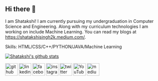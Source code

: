 ## Hi there 👋

I am Shatakshi! I am currently pursuing my undergraduation in Computer Science and Engineering. Along with my curriculum technologies I am working on include Machine Learning. You can read my blogs at https://shatakshisingh2k.medium.com/. 

Skills: HTML/CSS/C++/PYTHON/JAVA/Machine Learning

[![Shatakshi's github stats](https://github-readme-stats.vercel.app/api?username=shatakshisingh24&show_icons=true&theme=dark)](https://github.com/shatakshisingh24/github-readme-stats)

[<img src='https://cdn.jsdelivr.net/npm/simple-icons@3.0.1/icons/github.svg' alt='github' height='40'>](https://github.com/shatakshisingh24)  [<img src='https://cdn.jsdelivr.net/npm/simple-icons@3.0.1/icons/linkedin.svg' alt='linkedin' height='40'>](https://www.linkedin.com/in/shatakshi-singh-151127169/)  [<img src='https://cdn.jsdelivr.net/npm/simple-icons@3.0.1/icons/facebook.svg' alt='facebook' height='40'>](https://www.facebook.com/shatakshi.singh.5245)  [<img src='https://cdn.jsdelivr.net/npm/simple-icons@3.0.1/icons/instagram.svg' alt='instagram' height='40'>](https://www.instagram.com/shatakshisingh2k/)  [<img src='https://cdn.jsdelivr.net/npm/simple-icons@3.0.1/icons/twitter.svg' alt='twitter' height='40'>](https://twitter.com/Shataks25074036)  [<img src='https://cdn.jsdelivr.net/npm/simple-icons@3.0.1/icons/youtube.svg' alt='YouTube' height='40'>](https://www.youtube.com/channel/UCV9wtiqGArBFTNJQj3b8nzg)  [<img src='https://cdn.jsdelivr.net/npm/simple-icons@3.0.1/icons/medium.svg' alt='medium' height='40'>](https://shatakshisingh2k.medium.com/)  






<!--
**shatakshisingh24/shatakshisingh24** is a ✨ _special_ ✨ repository because its `README.md` (this file) appears on your GitHub profile.

Here are some ideas to get you started:

- 🔭 I’m currently working on ...
- 🌱 I’m currently learning ...
- 👯 I’m looking to collaborate on ...
- 🤔 I’m looking for help with ...
- 💬 Ask me about ...
- 📫 How to reach me: ...
- 😄 Pronouns: ...
- ⚡ Fun fact: ...
-->
